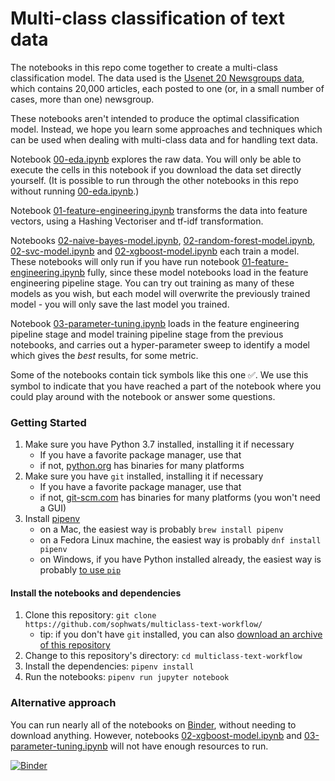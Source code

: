 # Multi-class classification of text data

The notebooks in this repo come together to create a multi-class classification model. The data used is the [Usenet 20 Newsgroups data](https://kdd.ics.uci.edu/databases/20newsgroups/20newsgroups.html), which contains 20,000 articles, each posted to one (or, in a small number of cases, more than one) newsgroup. 


These notebooks aren't intended to produce the optimal classification model. Instead, we hope you learn some approaches and techniques which can be used when dealing with multi-class data and for handling text data.


Notebook [00-eda.ipynb](00-eda.ipynb) explores the raw data. You will only be able to execute the cells in this notebook if you download the data set directly yourself. (It is possible to run through the other notebooks in this repo without running [00-eda.ipynb](00-eda.ipynb).)


Notebook [01-feature-engineering.ipynb](01-feature-engineering.ipynb) transforms the data into feature vectors, using a Hashing Vectoriser and tf-idf transformation. 


Notebooks [02-naive-bayes-model.ipynb](02-naive-bayes-model.ipynb), [02-random-forest-model.ipynb](02-random-forest-model.ipynb), [02-svc-model.ipynb](02-svc-model.ipynb) and [02-xgboost-model.ipynb](02-xgboost-model.ipynb) each train a model. These notebooks will only run if you have run notebook [01-feature-engineering.ipynb](01-feature-engineering.ipynb) fully, since these model notebooks load in the feature engineering pipeline stage. You can try out training as many of these models as you wish, but each model will overwrite the previously trained model - you will only save the last model you trained.


Notebook [03-parameter-tuning.ipynb](03-parameter-tuning.ipynb) loads in the feature engineering pipeline stage and model training pipeline stage from the previous notebooks, and carries out a hyper-parameter sweep to identify a model which gives the _best_ results, for some metric. 


Some of the notebooks contain tick symbols like this one ✅. We use this symbol to indicate that you have reached a part of the notebook where you could play around with the notebook or answer some questions.

### Getting Started

1. Make sure you have Python 3.7 installed, installing it if necessary
    - If you have a favorite package manager, use that 
    - if not, [python.org](https://www.python.org/downloads/) has binaries for many platforms
2. Make sure you have `git` installed, installing it if necessary
    - If you have a favorite package manager, use that
    - if not, [git-scm.com](https://git-scm.com/downloads) has binaries for many platforms (you won't need a GUI)
3. Install [pipenv](https://docs.pipenv.org/en/latest/)
    - on a Mac, the easiest way is probably `brew install pipenv`
    - on a Fedora Linux machine, the easiest way is probably `dnf install pipenv`
    - on Windows, if you have Python installed already, the easiest way is probably [to use `pip`](https://docs.pipenv.org/en/latest/install/#pragmatic-installation-of-pipenv)  
    
#### Install the notebooks and dependencies

1.  Clone this repository:  `git clone https://github.com/sophwats/multiclass-text-workflow/`
    - tip:  if you don't have `git` installed, you can also [download an archive of this repository](https://github.com/sophwats/multiclass-text-workflow/archive/master.zip)
2.  Change to this repository's directory:  `cd multiclass-text-workflow`
3.  Install the dependencies:  `pipenv install`
4.  Run the notebooks:  `pipenv run jupyter notebook`

### Alternative approach

You can run nearly all of the notebooks on [Binder](https://mybinder.org/v2/gh/sophwats/multiclass-text-workflow/master), without needing to download anything. However, notebooks [02-xgboost-model.ipynb](02-xgboost-model.ipynb) and [03-parameter-tuning.ipynb](03-parameter-tuning.ipynb) will not have enough resources to run. 

[![Binder](https://mybinder.org/badge_logo.svg)](https://mybinder.org/v2/gh/sophwats/multiclass-text-workflow/master)
